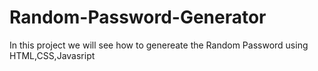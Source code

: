 # Random-Password-Generator

In this project we will see how to genereate the Random Password using HTML,CSS,Javasript